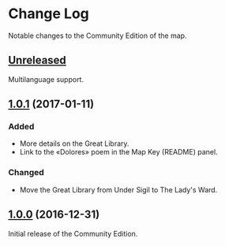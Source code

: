 # Change Log

Notable changes to the Community Edition of the map.

## [Unreleased]

Multilanguage support.

## [1.0.1] \(2017-01-11\)

### Added

* More details on the Great Library.  
* Link to the «Dolores» poem in the Map Key (README) panel.

### Changed

* Move the Great Library from Under Sigil to The Lady's Ward.

## [1.0.0] \(2016-12-31\)

Initial release of the Community Edition.

[Unreleased]: https://github.com/amargon/city-of-doors/compare/v1.0.1...master
[1.0.1]: https://github.com/amargon/city-of-doors/releases/tag/v1.0.1
[1.0.0]: https://github.com/amargon/city-of-doors/releases/tag/v1.0
